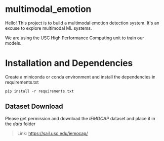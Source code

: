 # multimodal_emotion
Hello! This project is to build a multimodal emotion detection system. It's an excuse to explore multimodal ML systems.

We are using the USC High Performance Computing unit to train our models.

# Installation and Dependencies
Create a miniconda or conda environment and install the dependencies in requirements.txt
```
pip install -r requirements.txt
```

## Dataset Download
Please get permission and download the $IEMOCAP$ dataset and place it in the $data$ folder
> Link: https://sail.usc.edu/iemocap/
